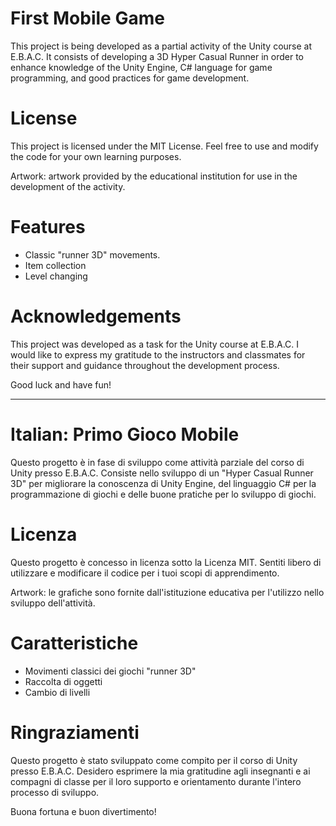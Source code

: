 # First Mobile Game

This project is being developed as a partial activity of the Unity course at E.B.A.C. It consists of developing a 3D Hyper Casual Runner in order to enhance knowledge of the Unity Engine, C# language for game programming, and good practices for game development.

# License
This project is licensed under the MIT License. Feel free to use and modify the code for your own learning purposes.

Artwork: artwork provided by the educational institution for use in the development of the activity.

# Features

- Classic "runner 3D" movements.
- Item collection
- Level changing
  
# Acknowledgements
This project was developed as a task for the Unity course at E.B.A.C.  I would like to express my gratitude to the instructors and classmates for their support and guidance throughout the development process.

Good luck and have fun!

-------------------------

# Italian: Primo Gioco Mobile

Questo progetto è in fase di sviluppo come attività parziale del corso di Unity presso E.B.A.C. Consiste nello sviluppo di un "Hyper Casual Runner 3D" per migliorare la conoscenza di Unity Engine, del linguaggio C# per la programmazione di giochi e delle buone pratiche per lo sviluppo di giochi.

# Licenza
Questo progetto è concesso in licenza sotto la Licenza MIT. Sentiti libero di utilizzare e modificare il codice per i tuoi scopi di apprendimento.

Artwork: le grafiche sono fornite dall'istituzione educativa per l'utilizzo nello sviluppo dell'attività.

# Caratteristiche

- Movimenti classici dei giochi "runner 3D"
- Raccolta di oggetti
- Cambio di livelli

# Ringraziamenti
Questo progetto è stato sviluppato come compito per il corso di Unity presso E.B.A.C. Desidero esprimere la mia gratitudine agli insegnanti e ai compagni di classe per il loro supporto e orientamento durante l'intero processo di sviluppo.

Buona fortuna e buon divertimento!
